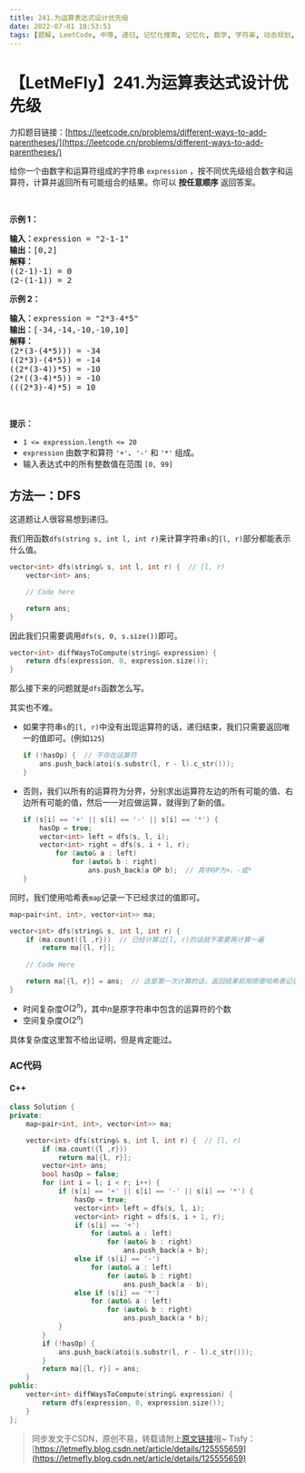 ```yaml
---
title: 241.为运算表达式设计优先级
date: 2022-07-01 10:53:51
tags: [题解, LeetCode, 中等, 递归, 记忆化搜索, 记忆化, 数学, 字符串, 动态规划, 深度优先搜索, DFS]
---
```


# 【LetMeFly】241.为运算表达式设计优先级

力扣题目链接：[https://leetcode.cn/problems/different-ways-to-add-parentheses/](https://leetcode.cn/problems/different-ways-to-add-parentheses/)

<p>给你一个由数字和运算符组成的字符串&nbsp;<code>expression</code> ，按不同优先级组合数字和运算符，计算并返回所有可能组合的结果。你可以 <strong>按任意顺序</strong> 返回答案。</p>

<p>&nbsp;</p>

<p><strong>示例 1：</strong></p>

<pre>
<strong>输入：</strong>expression = "2-1-1"
<strong>输出：</strong>[0,2]
<strong>解释：</strong>
((2-1)-1) = 0 
(2-(1-1)) = 2
</pre>

<p><strong>示例 2：</strong></p>

<pre>
<strong>输入：</strong>expression = "2*3-4*5"
<strong>输出：</strong>[-34,-14,-10,-10,10]
<strong>解释：</strong>
(2*(3-(4*5))) = -34 
((2*3)-(4*5)) = -14 
((2*(3-4))*5) = -10 
(2*((3-4)*5)) = -10 
(((2*3)-4)*5) = 10
</pre>

<p>&nbsp;</p>

<p><strong>提示：</strong></p>

<ul>
	<li><code>1 &lt;= expression.length &lt;= 20</code></li>
	<li><code>expression</code> 由数字和算符 <code>'+'</code>、<code>'-'</code> 和 <code>'*'</code> 组成。</li>
	<li>输入表达式中的所有整数值在范围 <code>[0, 99]</code>&nbsp;</li>
</ul>


## 方法一：DFS

这道题让人很容易想到递归。

我们用函数```dfs(string s, int l, int r)```来计算字符串```s```的```[l, r)```部分都能表示什么值。

```cpp
vector<int> dfs(string& s, int l, int r) {  // [l, r)
    vector<int> ans;

    // Code here

    return ans;
}
```

因此我们只需要调用```dfs(s, 0, s.size())```即可。

```cpp
vector<int> diffWaysToCompute(string& expression) {
    return dfs(expression, 0, expression.size());
}
```

那么接下来的问题就是```dfs```函数怎么写。

其实也不难。

+ 如果字符串```s```的```[l, r)```中没有出现运算符的话，递归结束，我们只需要返回唯一的值即可。(例如```125```)
    ```cpp
    if (!hasOp) {  // 不存在运算符
        ans.push_back(atoi(s.substr(l, r - l).c_str()));
    }
    ```
+ 否则，我们以所有的运算符为分界，分别求出运算符左边的所有可能的值、右边所有可能的值，然后一一对应做运算，就得到了新的值。
    ```cpp
    if (s[i] == '+' || s[i] == '-' || s[i] == '*') {
        hasOp = true;
        vector<int> left = dfs(s, l, i);
        vector<int> right = dfs(s, i + 1, r);
            for (auto& a : left)
                for (auto& b : right)
                    ans.push_back(a OP b);  // 其中OP为+、-或*
    }
    ```

同时，我们使用哈希表```map```记录一下已经求过的值即可。

```cpp
map<pair<int, int>, vector<int>> ma;

vector<int> dfs(string& s, int l, int r) {
    if (ma.count({l ,r}))  // 已经计算过[l, r)的话就不需要再计算一遍
        return ma[{l, r}];
    
    // Code Here

    return ma[{l, r}] = ans;  // 这是第一次计算的话，返回结果前用顺便哈希表记录一下，避免下次重复计算
}
```

+ 时间复杂度$O(2^n)$，其中$n$是原字符串中包含的运算符的个数
+ 空间复杂度$O(2^n)$

具体复杂度这里暂不给出证明，但是肯定能过。

### AC代码

#### C++

```cpp
class Solution {
private:
    map<pair<int, int>, vector<int>> ma;

    vector<int> dfs(string& s, int l, int r) {  // [l, r)
        if (ma.count({l ,r}))
            return ma[{l, r}];
        vector<int> ans;
        bool hasOp = false;
        for (int i = l; i < r; i++) {
            if (s[i] == '+' || s[i] == '-' || s[i] == '*') {
                hasOp = true;
                vector<int> left = dfs(s, l, i);
                vector<int> right = dfs(s, i + 1, r);
                if (s[i] == '+')
                    for (auto& a : left)
                        for (auto& b : right)
                            ans.push_back(a + b);
                else if (s[i] == '-')
                    for (auto& a : left)
                        for (auto& b : right)
                            ans.push_back(a - b);
                else if (s[i] == '*')
                    for (auto& a : left)
                        for (auto& b : right)
                            ans.push_back(a * b);
            }
        }
        if (!hasOp) {
            ans.push_back(atoi(s.substr(l, r - l).c_str()));
        }
        return ma[{l, r}] = ans;
    }
public:
    vector<int> diffWaysToCompute(string& expression) {
        return dfs(expression, 0, expression.size());
    }
};
```


> 同步发文于CSDN，原创不易，转载请附上[原文链接](https://blog.letmefly.xyz/2022/07/01/LeetCode%200241.%E4%B8%BA%E8%BF%90%E7%AE%97%E8%A1%A8%E8%BE%BE%E5%BC%8F%E8%AE%BE%E8%AE%A1%E4%BC%98%E5%85%88%E7%BA%A7/)哦~
> Tisfy：[https://letmefly.blog.csdn.net/article/details/125555659](https://letmefly.blog.csdn.net/article/details/125555659)

